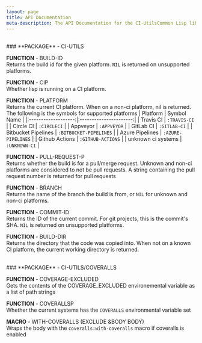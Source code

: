 ```yaml
---
layout: page
title: API Documentation
meta-description: The API Documentation for the CI-UtilsCommon Lisp library.
---
```



<br>
### <a name="package-ci-utils"></a>**PACKAGE** - CI-UTILS 

<a name="function-ci-utils:build-id"></a>**FUNCTION** - BUILD-ID   
Returns the build id for the given platform. `NIL` is returned on unsupported
   platforms.

<a name="function-ci-utils:cip"></a>**FUNCTION** - CIP   
Whether lisp is running on a CI platform.

<a name="function-ci-utils:platform"></a>**FUNCTION** - PLATFORM   
Returns the current CI platform.  When on a non-ci platform, nil is returned.
The following is the symbols for supported platforms
|      Platform       |       Symbol Name      |
|:-------------------:|:----------------------:|
|      Travis CI      |      `:TRAVIS-CI`      |
|      Circle CI      |      `:CIRCLECI`      |
|      Appveyor       |      `:APPVEYOR`       |
|      GitLab CI      |      `:GITLAB-CI`      |
| Bitbucket Pipelines | `:BITBUCKET-PIPELINES` |
|   Azure Pipelines   |   `:AZURE-PIPELINES`   |
|    Github Actions   |    `:GITHUB-ACTIONS`   |
| unknown ci systems  |      `:UNKNOWN-CI`     |

<a name="function-ci-utils:pull-request-p"></a>**FUNCTION** - PULL-REQUEST-P   
Returns whether the build is for a pull/merge request.  Unknown and non-ci
   platforms are considered to not be pull requests.  A string containing the
   pull request number is returned for pull requests

<a name="function-ci-utils:branch"></a>**FUNCTION** - BRANCH   
Returns the name of the branch the build is from, or `NIL` for unknown and
   non-ci platforms.

<a name="function-ci-utils:commit-id"></a>**FUNCTION** - COMMIT-ID   
Returns the ID of the current commit.  For git projects, this is the commit's
   SHA. `NIL` is returned on unsupported platforms.

<a name="function-ci-utils:build-dir"></a>**FUNCTION** - BUILD-DIR   
Returns the directory that the code was copied into.  When not on a known CI
   platform, the current working directory is returned.

<br>
### <a name="package-ci-utils/coveralls"></a>**PACKAGE** - CI-UTILS/COVERALLS 

<a name="function-ci-utils/coveralls:coverage-excluded"></a>**FUNCTION** - COVERAGE-EXCLUDED   
Gets the contents of the COVERAGE_EXCLUDED environemental variable as a list
   of path strings

<a name="function-ci-utils/coveralls:coverallsp"></a>**FUNCTION** - COVERALLSP   
Whether the current systems has the `COVERALLS` environmental variable set

<a name="macro-ci-utils/coveralls:with-coveralls"></a>**MACRO** - WITH-COVERALLS (EXCLUDE &BODY BODY)  
Wraps the body with the `coveralls:with-coveralls` macro if coveralls is enabled

